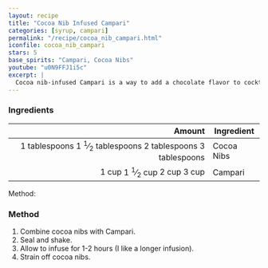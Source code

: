 ```yaml
---
layout: recipe
title: "Cocoa Nib Infused Campari"
categories: [syrup, campari]
permalink: "/recipe/cocoa_nib_campari.html"
iconfile: cocoa_nib_campari
stars: 5
base_spirits: "Campari, Cocoa Nibs"
youtube: "u0N9FFJ1i5c"
excerpt: |
  Cocoa nib-infused Campari is a way to add a chocolate flavor to cocktails and can be used to modify classic drinks like the Negroni and Boulevardier.
---
```


### Ingredients

|       Amount | Ingredient |
| -----------: | ---------- |
| <span class="onex active">1 tablespoons</span> <span class="onehalfx">1 <sup>1</sup>&frasl;<sub>2</sub> tablespoons</span> <span class="twox">2 tablespoons</span> <span class="threex">3 tablespoons</span>| Cocoa Nibs |
|        <span class="onex active">1 cup </span> <span class="onehalfx">1 <sup>1</sup>&frasl;<sub>2</sub> cup </span> <span class="twox">2 cup </span> <span class="threex">3 cup </span>| Campari    |

Method:

### Method

1. Combine cocoa nibs with Campari.
2. Seal and shake.
3. Allow to infuse for 1-2 hours (I like a longer infusion).
4. Strain off cocoa nibs.

    
<script type="application/ld+json">
{
  "@context": "https://schema.org",
  "@type": "Recipe",
  "author": "{{ page.author }}",
  "description": "{{ page.excerpt }}",
  "image": "{% for ingredient in site.data[page.iconfile].images.ingredient limit: 1 %}{{ ingredient.url }}{% endfor %}",
  "recipeIngredient": [
  ],
  "name": "{{ page.title }}",
  "recipeInstructions": "",
  "recipeYield": "1 cocktail"
}
</script>

    
